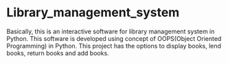 # Library_management_system
Basically, this is an interactive software for library management system in Python.
This software is developed using concept of OOPS(Object Oriented Programming) in Python.
This project has the options to display books, lend books, return books and add books.

